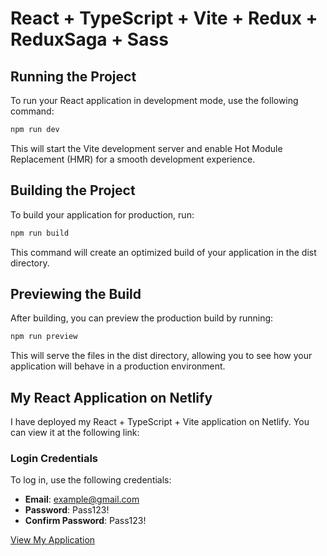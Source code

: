 # React + TypeScript + Vite + Redux + ReduxSaga + Sass

## Running the Project
To run your React application in development mode, use the following command:
```bash
npm run dev
```
This will start the Vite development server and enable Hot Module Replacement (HMR) for a smooth development experience.


## Building the Project
To build your application for production, run:
```bash
npm run build
```
This command will create an optimized build of your application in the dist directory.

## Previewing the Build
After building, you can preview the production build by running:

```bash
npm run preview
```
This will serve the files in the dist directory, allowing you to see how your application will behave in a production environment.

## My React Application on Netlify

I have deployed my React + TypeScript + Vite application on Netlify. You can view it at the following link:

### Login Credentials

To log in, use the following credentials:

- **Email**: example@gmail.com
- **Password**: Pass123!
- **Confirm Password**: Pass123!

[View My Application](https://chic-snickerdoodle-b15292.netlify.app/)
